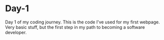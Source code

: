 # Day-1
Day 1 of my coding journey.
This is the code I've used for my first webpage.
Very basic stuff, but the first step in my path to becoming a software developer.
